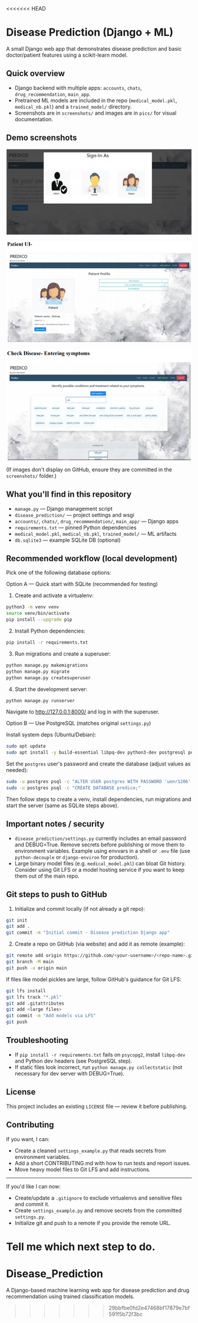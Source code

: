 <<<<<<< HEAD
# Disease Prediction (Django + ML)

A small Django web app that demonstrates disease prediction and basic doctor/patient features using a scikit-learn model.

## Quick overview

- Django backend with multiple apps: `accounts`, `chats`, `drug_recommendation`, `main_app`.
- Pretrained ML models are included in the repo (`medical_model.pkl`, `medical_nb.pkl`) and a `trained_model/` directory.
- Screenshots are in `screenshots/` and images are in `pics/` for visual documentation.

## Demo screenshots

![Home](/screenshots/Capture1.PNG)

![Prediction](/screenshots/Capture2.PNG)

![Chat / Consultation](/screenshots/Capture3.PNG)

(If images don't display on GitHub, ensure they are committed in the `screenshots/` folder.)

## What you'll find in this repository

- `manage.py` — Django management script
- `disease_prediction/` — project settings and wsgi
- `accounts/`, `chats/`, `drug_recommendation/`, `main_app/` — Django apps
- `requirements.txt` — pinned Python dependencies
- `medical_model.pkl`, `medical_nb.pkl`, `trained_model/` — ML artifacts
- `db.sqlite3` — example SQLite DB (optional)

## Recommended workflow (local development)

Pick one of the following database options:

Option A — Quick start with SQLite (recommended for testing)

1. Create and activate a virtualenv:

```bash
python3 -m venv venv
source venv/bin/activate
pip install --upgrade pip
```

2. Install Python dependencies:

```bash
pip install -r requirements.txt
```

3. Run migrations and create a superuser:

```bash
python manage.py makemigrations
python manage.py migrate
python manage.py createsuperuser
```

4. Start the development server:

```bash
python manage.py runserver
```

Navigate to http://127.0.0.1:8000/ and log in with the superuser.

Option B — Use PostgreSQL (matches original `settings.py`)

Install system deps (Ubuntu/Debian):

```bash
sudo apt update
sudo apt install -y build-essential libpq-dev python3-dev postgresql postgresql-contrib
```

Set the `postgres` user's password and create the database (adjust values as needed):

```bash
sudo -u postgres psql -c "ALTER USER postgres WITH PASSWORD 'uenr1206';"
sudo -u postgres psql -c "CREATE DATABASE predico;"
```

Then follow steps to create a venv, install dependencies, run migrations and start the server (same as SQLite steps above).

## Important notes / security

- `disease_prediction/settings.py` currently includes an email password and DEBUG=True. Remove secrets before publishing or move them to environment variables. Example using envvars in a shell or `.env` file (use `python-decouple` or `django-environ` for production).
- Large binary model files (e.g. `medical_model.pkl`) can bloat Git history. Consider using Git LFS or a model hosting service if you want to keep them out of the main repo.

## Git steps to push to GitHub

1. Initialize and commit locally (if not already a git repo):

```bash
git init
git add .
git commit -m "Initial commit - Disease prediction Django app"
```

2. Create a repo on GitHub (via website) and add it as remote (example):

```bash
git remote add origin https://github.com/<your-username>/<repo-name>.git
git branch -M main
git push -u origin main
```

If files like model pickles are large, follow GitHub's guidance for Git LFS:

```bash
git lfs install
git lfs track "*.pkl"
git add .gitattributes
git add <large files>
git commit -m "Add models via LFS"
git push
```

## Troubleshooting

- If `pip install -r requirements.txt` fails on `psycopg2`, install `libpq-dev` and Python dev headers (see PostgreSQL step).
- If static files look incorrect, run `python manage.py collectstatic` (not necessary for dev server with DEBUG=True).

## License

This project includes an existing `LICENSE` file — review it before publishing.

## Contributing

If you want, I can:
- Create a cleaned `settings_example.py` that reads secrets from environment variables.
- Add a short CONTRIBUTING.md with how to run tests and report issues.
- Move heavy model files to Git LFS and add instructions.

---

If you'd like I can now:
- Create/update a `.gitignore` to exclude virtualenvs and sensitive files and commit it.
- Create `settings_example.py` and remove secrets from the committed `settings.py`.
- Initialize git and push to a remote if you provide the remote URL.

Tell me which next step to do.
=======
# Disease_Prediction
A Django-based machine learning web app for disease prediction and drug recommendation using trained classification models.
>>>>>>> 29bbfbe0fd2e47468bf17879e7bf591f5b72f3bc

